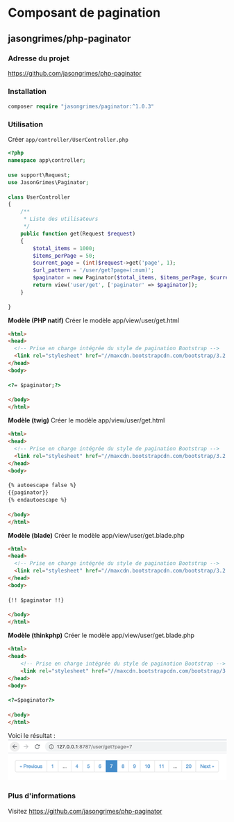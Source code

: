 # Composant de pagination

## jasongrimes/php-paginator

### Adresse du projet

https://github.com/jasongrimes/php-paginator

### Installation

```php
composer require "jasongrimes/paginator:^1.0.3"
```

### Utilisation

Créer `app/controller/UserController.php`
```php
<?php
namespace app\controller;

use support\Request;
use JasonGrimes\Paginator;

class UserController
{
    /**
     * Liste des utilisateurs
     */
    public function get(Request $request)
    {
        $total_items = 1000;
        $items_perPage = 50;
        $current_page = (int)$request->get('page', 1);
        $url_pattern = '/user/get?page=(:num)';
        $paginator = new Paginator($total_items, $items_perPage, $current_page, $url_pattern);
        return view('user/get', ['paginator' => $paginator]);
    }
    
}
```
**Modèle (PHP natif)**
Créer le modèle app/view/user/get.html
```html
<html>
<head>
  <!-- Prise en charge intégrée du style de pagination Bootstrap -->
  <link rel="stylesheet" href="//maxcdn.bootstrapcdn.com/bootstrap/3.2.0/css/bootstrap.min.css">
</head>
<body>

<?= $paginator;?>

</body>
</html>
```

**Modèle (twig)**
Créer le modèle app/view/user/get.html
```html
<html>
<head>
  <!-- Prise en charge intégrée du style de pagination Bootstrap -->
  <link rel="stylesheet" href="//maxcdn.bootstrapcdn.com/bootstrap/3.2.0/css/bootstrap.min.css">
</head>
<body>

{% autoescape false %}
{{paginator}}
{% endautoescape %}

</body>
</html>
```

**Modèle (blade)**
Créer le modèle app/view/user/get.blade.php
```html
<html>
<head>
  <!-- Prise en charge intégrée du style de pagination Bootstrap -->
  <link rel="stylesheet" href="//maxcdn.bootstrapcdn.com/bootstrap/3.2.0/css/bootstrap.min.css">
</head>
<body>

{!! $paginator !!}

</body>
</html>
```

**Modèle (thinkphp)**
Créer le modèle app/view/user/get.blade.php
```html
<html>
<head>
    <!-- Prise en charge intégrée du style de pagination Bootstrap -->
    <link rel="stylesheet" href="//maxcdn.bootstrapcdn.com/bootstrap/3.2.0/css/bootstrap.min.css">
</head>
<body>

<?=$paginator?>

</body>
</html>
```

Voici le résultat :
![](../../assets/img/paginator.png)

### Plus d'informations

Visitez https://github.com/jasongrimes/php-paginator

